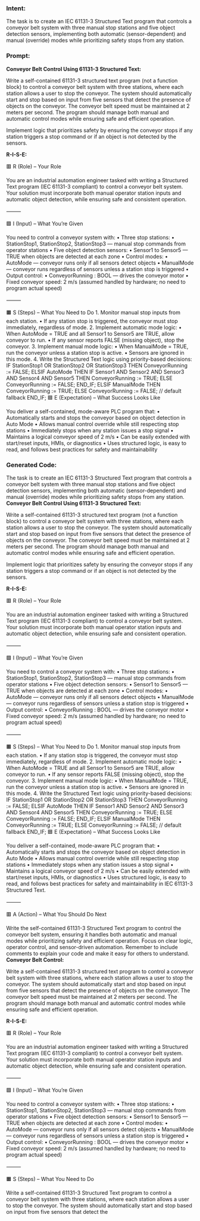 ### Intent:
The task is to create an IEC 61131-3 Structured Text program that controls a conveyor belt system with three manual stop stations and five object detection sensors, implementing both automatic (sensor-dependent) and manual (override) modes while prioritizing safety stops from any station.

### Prompt:
**Conveyor Belt Control Using 61131-3 Structured Text:**

Write a self-contained 61131-3 structured text program (not a function block) to control a conveyor belt system with three stations, where each station allows a user to stop the conveyor. The system should automatically start and stop based on input from five sensors that detect the presence of objects on the conveyor. The conveyor belt speed must be maintained at 2 meters per second. The program should manage both manual and automatic control modes while ensuring safe and efficient operation.

Implement logic that prioritizes safety by ensuring the conveyor stops if any station triggers a stop command or if an object is not detected by the sensors.

**R-I-S-E:**

🟥 R (Role) – Your Role

You are an industrial automation engineer tasked with writing a Structured Text program (IEC 61131-3 compliant) to control a conveyor belt system. Your solution must incorporate both manual operator station inputs and automatic object detection, while ensuring safe and consistent operation.

⸻

🟩 I (Input) – What You’re Given

You need to control a conveyor system with:
	•	Three stop stations:
	•	StationStop1, StationStop2, StationStop3 — manual stop commands from operator stations
	•	Five object detection sensors:
	•	Sensor1 to Sensor5 — TRUE when objects are detected at each zone
	•	Control modes:
	•	AutoMode — conveyor runs only if all sensors detect objects
	•	ManualMode — conveyor runs regardless of sensors unless a station stop is triggered
	•	Output control:
	•	ConveyorRunning : BOOL — drives the conveyor motor
	•	Fixed conveyor speed: 2 m/s (assumed handled by hardware; no need to program actual speed)

⸻

🟧 S (Steps) – What You Need to Do
	1.	Monitor manual stop inputs from each station.
	•	If any station stop is triggered, the conveyor must stop immediately, regardless of mode.
	2.	Implement automatic mode logic:
	•	When AutoMode = TRUE and all Sensor1 to Sensor5 are TRUE, allow conveyor to run.
	•	If any sensor reports FALSE (missing object), stop the conveyor.
	3.	Implement manual mode logic:
	•	When ManualMode = TRUE, run the conveyor unless a station stop is active.
	•	Sensors are ignored in this mode.
	4.	Write the Structured Text logic using priority-based decisions:
 IF StationStop1 OR StationStop2 OR StationStop3 THEN
    ConveyorRunning := FALSE;
ELSIF AutoMode THEN
    IF Sensor1 AND Sensor2 AND Sensor3 AND Sensor4 AND Sensor5 THEN
        ConveyorRunning := TRUE;
    ELSE
        ConveyorRunning := FALSE;
    END_IF;
ELSIF ManualMode THEN
    ConveyorRunning := TRUE;
ELSE
    ConveyorRunning := FALSE; // default fallback
END_IF;
🟦 E (Expectation) – What Success Looks Like

You deliver a self-contained, mode-aware PLC program that:
	•	Automatically starts and stops the conveyor based on object detection in Auto Mode
	•	Allows manual control override while still respecting stop stations
	•	Immediately stops when any station issues a stop signal
	•	Maintains a logical conveyor speed of 2 m/s
	•	Can be easily extended with start/reset inputs, HMIs, or diagnostics
	•	Uses structured logic, is easy to read, and follows best practices for safety and maintainability

### Generated Code:
The task is to create an IEC 61131-3 Structured Text program that controls a conveyor belt system with three manual stop stations and five object detection sensors, implementing both automatic (sensor-dependent) and manual (override) modes while prioritizing safety stops from any station.
**Conveyor Belt Control Using 61131-3 Structured Text:**

Write a self-contained 61131-3 structured text program (not a function block) to control a conveyor belt system with three stations, where each station allows a user to stop the conveyor. The system should automatically start and stop based on input from five sensors that detect the presence of objects on the conveyor. The conveyor belt speed must be maintained at 2 meters per second. The program should manage both manual and automatic control modes while ensuring safe and efficient operation.

Implement logic that prioritizes safety by ensuring the conveyor stops if any station triggers a stop command or if an object is not detected by the sensors.

**R-I-S-E:**

🟥 R (Role) – Your Role

You are an industrial automation engineer tasked with writing a Structured Text program (IEC 61131-3 compliant) to control a conveyor belt system. Your solution must incorporate both manual operator station inputs and automatic object detection, while ensuring safe and consistent operation.

⸻

🟩 I (Input) – What You’re Given

You need to control a conveyor system with:
	•	Three stop stations:
	•	StationStop1, StationStop2, StationStop3 — manual stop commands from operator stations
	•	Five object detection sensors:
	•	Sensor1 to Sensor5 — TRUE when objects are detected at each zone
	•	Control modes:
	•	AutoMode — conveyor runs only if all sensors detect objects
	•	ManualMode — conveyor runs regardless of sensors unless a station stop is triggered
	•	Output control:
	•	ConveyorRunning : BOOL — drives the conveyor motor
	•	Fixed conveyor speed: 2 m/s (assumed handled by hardware; no need to program actual speed)

⸻

🟧 S (Steps) – What You Need to Do
	1.	Monitor manual stop inputs from each station.
	•	If any station stop is triggered, the conveyor must stop immediately, regardless of mode.
	2.	Implement automatic mode logic:
	•	When AutoMode = TRUE and all Sensor1 to Sensor5 are TRUE, allow conveyor to run.
	•	If any sensor reports FALSE (missing object), stop the conveyor.
	3.	Implement manual mode logic:
	•	When ManualMode = TRUE, run the conveyor unless a station stop is active.
	•	Sensors are ignored in this mode.
	4.	Write the Structured Text logic using priority-based decisions:
 IF StationStop1 OR StationStop2 OR StationStop3 THEN
    ConveyorRunning := FALSE;
ELSIF AutoMode THEN
    IF Sensor1 AND Sensor2 AND Sensor3 AND Sensor4 AND Sensor5 THEN
        ConveyorRunning := TRUE;
    ELSE
        ConveyorRunning := FALSE;
    END_IF;
ELSIF ManualMode THEN
    ConveyorRunning := TRUE;
ELSE
    ConveyorRunning := FALSE; // default fallback
END_IF;
🟦 E (Expectation) – What Success Looks Like

You deliver a self-contained, mode-aware PLC program that:
	•	Automatically starts and stops the conveyor based on object detection in Auto Mode
	•	Allows manual control override while still respecting stop stations
	•	Immediately stops when any station issues a stop signal
	•	Maintains a logical conveyor speed of 2 m/s
	•	Can be easily extended with start/reset inputs, HMIs, or diagnostics
	•	Uses structured logic, is easy to read, and follows best practices for safety and maintainability in IEC 61131-3 Structured Text.

⸻

🟥 A (Action) – What You Should Do Next

Write the self-contained 61131-3 Structured Text program to control the conveyor belt system, ensuring it handles both automatic and manual modes while prioritizing safety and efficient operation. Focus on clear logic, operator control, and sensor-driven automation. Remember to include comments to explain your code and make it easy for others to understand.
**Conveyor Belt Control:**

Write a self-contained 61131-3 structured text program to control a conveyor belt system with three stations, where each station allows a user to stop the conveyor. The system should automatically start and stop based on input from five sensors that detect the presence of objects on the conveyor. The conveyor belt speed must be maintained at 2 meters per second. The program should manage both manual and automatic control modes while ensuring safe and efficient operation.

**R-I-S-E:**

🟥 R (Role) – Your Role

You are an industrial automation engineer tasked with writing a Structured Text program (IEC 61131-3 compliant) to control a conveyor belt system. Your solution must incorporate both manual operator station inputs and automatic object detection, while ensuring safe and consistent operation.

⸻

🟩 I (Input) – What You’re Given

You need to control a conveyor system with:
	•	Three stop stations:
	•	StationStop1, StationStop2, StationStop3 — manual stop commands from operator stations
	•	Five object detection sensors:
	•	Sensor1 to Sensor5 — TRUE when objects are detected at each zone
	•	Control modes:
	•	AutoMode — conveyor runs only if all sensors detect objects
	•	ManualMode — conveyor runs regardless of sensors unless a station stop is triggered
	•	Output control:
	•	ConveyorRunning : BOOL — drives the conveyor motor
	•	Fixed conveyor speed: 2 m/s (assumed handled by hardware; no need to program actual speed)

⸻

🟧 S (Steps) – What You Need to Do

Write a self-contained 61131-3 Structured Text program to control a conveyor belt system with three stations, where each station allows a user to stop the conveyor. The system should automatically start and stop based on input from five sensors that detect the
